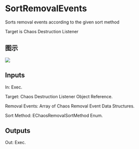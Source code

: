 # SortRemovalEvents

Sorts removal events according to the given sort method

Target is Chaos Destruction Listener

## 图示

![]($-20221218-18420580.png)

## Inputs

In: Exec.

Target: Chaos Destruction Listener Object Reference.

Removal Events: Array of Chaos Removal Event Data Structures.

Sort Method: EChaosRemovalSortMethod Enum.  

## Outputs

Out: Exec.

